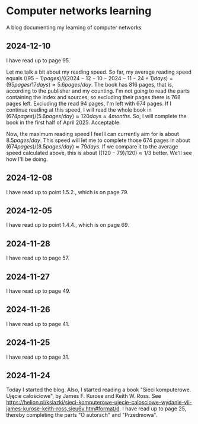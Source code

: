 # Computer networks learning

A blog documenting my learning of computer networks

## 2024-12-10

I have read up to page 95.

Let me talk a bit about my reading speed. So far, my average reading speed equals $((95 - 1) pages) / ((2024-12-10 - 2024-11-24 + 1) days) = (95 pages / 17 days) \approx 5.6 pages / day$. The book has 816 pages, that is, according to the publisher and my counting. I'm not going to read the parts containing the index and sources, so excluding their pages there is 768 pages left. Excluding the read 94 pages, I'm left with 674 pages. If I continue reading at this speed, I will read the whole book in $(674 pages) / (5.6 pages / day) \approx 120 days \approx 4 months$. So, I will complete the book in the first half of April 2025. Acceptable.

Now, the maximum reading speed I feel I can currently aim for is about $8.5 pages / day$. This speed will let me to complete those 674 pages in about $(674 pages) / (8.5 pages / day) \approx 79 days$. If we compare it to the average speed calculated above, this is about $((120 - 79) / 120) \approx 1/3$ better. We'll see how I'll be doing.

## 2024-12-08

I have read up to point 1.5.2., which is on page 79.

## 2024-12-05

I have read up to point 1.4.4., which is on page 69.

## 2024-11-28

I have read up to page 57.

## 2024-11-27

I have read up to page 49.

## 2024-11-26

I have read up to page 41.

## 2024-11-25

I have read up to page 31.

## 2024-11-24

Today I started the blog. Also, I started reading a book "Sieci komputerowe. Ujęcie całościowe", by James F. Kurose and Keith W. Ross. See https://helion.pl/ksiazki/sieci-komputerowe-ujecie-calosciowe-wydanie-vii-james-kurose-keith-ross,sieu6v.htm#format/d. I have read up to page 25, thereby completing the parts "O autorach" and "Przedmowa".

